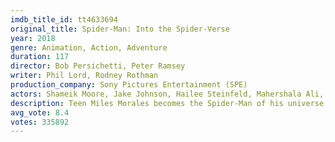 ```yaml
---
imdb_title_id: tt4633694
original_title: Spider-Man: Into the Spider-Verse
year: 2018
genre: Animation, Action, Adventure
duration: 117
director: Bob Persichetti, Peter Ramsey
writer: Phil Lord, Rodney Rothman
production_company: Sony Pictures Entertainment (SPE)
actors: Shameik Moore, Jake Johnson, Hailee Steinfeld, Mahershala Ali, Brian Tyree Henry, Lily Tomlin, Luna Lauren Velez, Zoë Kravitz, John Mulaney, Kimiko Glenn, Nicolas Cage, Kathryn Hahn, Liev Schreiber, Chris Pine, Natalie Morales
description: Teen Miles Morales becomes the Spider-Man of his universe, and must join with five spider-powered individuals from other dimensions to stop a threat for all realities.
avg_vote: 8.4
votes: 335892
---
```

